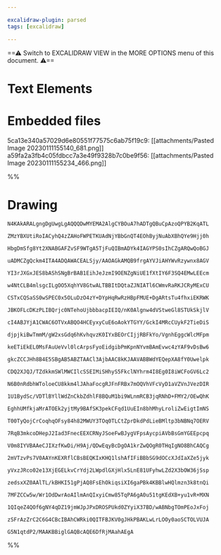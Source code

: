 ```yaml
---

excalidraw-plugin: parsed
tags: [excalidraw]

---
```

==⚠  Switch to EXCALIDRAW VIEW in the MORE OPTIONS menu of this document. ⚠==


# Text Elements

# Embedded files
5ca13e340a57029d6e80551f77575c6ab75f19c9: [[attachments/Pasted Image 20230111155140_681.png]]
a59fa2a3fb4c05fdbcc7a3e49f9328b7c0be9f56: [[attachments/Pasted Image 20230111155234_466.png]]

%%
# Drawing
```compressed-json
N4KAkARALgngDgUwgLgAQQQDwMYEMA2AlgCYBOuA7hADTgQBuCpAzoQPYB2KqATL

ZMzYBXUtiRoIACyhQ4zZAHoFWPETKUAdNjYBbGnQT4EOhByjNuAbXBhQYe9Hjj0h

HbgDmSfg8Yt2XNABGAFZvSF9WTgA5TjFuQIBmADYk4IAGYPS0sIhCZgARQwQoBGJ

uADMCZgQckm4ITA4ADQAWACEALSjy/AAOAGkAMQB9frgAYVJiAHYWvRzywnx8AGV

YI3rJXGxJES8bAShSNgBrBAB1EihJeJzmI9OENZgNiUE1fXtIY6F3SQ4EMwLEEcm

w4NtCLB4mlsgcILgOO5XqhYV8GtwALTBBItDQtaZJNIATl6CWmvRaRKJCRyMExCU

CSTxCQSaSS0wSPEC0x5OLuDzO4zY+DYpHqRwRzHBpFMUE+DgARtsTu4fhxiEKRWK

JBKOFLcDKzPLIBQrjc0NTehoUjbbbacpIEIQ/nK0Algnw4dVStweGl8STUkSkjlV

cI4ABJYjA1CWAC6OTVxABQO4HCEyxyCuE6oAokYTGYY/GckI4MRcCUykF2TieDiS

djpjkiBwTmmM/gW2xsGdq6hKvhqvzK0IYxBEOrCIjjRBFkYo/VgnhEggcWlcMFpm

keETiEkEL0MsFAuUeVvl0lcArpsFyoEidgibPmKpnNYvmBAmEvwc4zYAF9vDsBw6

gkcZCCJHh8B4E5SBgAB5ABZTAACl3AjbAAC8kKJAAVABBWdYEQepXA8fY0Uwelpk

CDQ2XJQJ/TZdkkmSWlMWCIlcSSEIMiSHhyS5FkclNYhrm4I8Eg0I8iWCFoGV6Lc2

N6B0nRdbhWToloeCU8kkm4lJAhaFocgRJFnFRBx7mOQVhVFcVyD1aVZVnJVezDIR

1U1BydSc/VDTlBYllWdZnCkbZdhlF8BQuM1bi9WLnmRCB3jqRNhD+FMY2/OEwQhK

EghhUMfkjaMrATOEk2yjtMy9BAfSK3pekCFqd1UuEIn8bhMhyLroliZwEigtImNS

T00TyQojCrCoqhqOFsy84h82MWUY3TOq0TLCtZprDkdPdLieBMltp3bNBNq7OERV

7RqB3mkcoDHepJ2Iad3FnecEEXCRNyJSoeFwBJygVFpsAycpiAVbBsGmYGEEpcpq

V0m8IYVBAAeCJIXzfKwDi/H9Aj/QDwEqyBcDgOA1krZwQOgR0THqIgNO8BhCAQCg

2mVTzvPs7V0AAYnKEXRflCBsBEQKIxKHQ1lshAfIFiBBbSG9dOCcXJdIaXZe5jyk

yVxzJRco02e13XjEGELkvCrYdj2LWpdlGXjHlx5LnE81UFyhwLZd2X3bOW36jSsp

zedsxXZ0AAlTL/kBHKI51gPjAQ8FsEhOkiqsiXI6gaPBk4KBBlwHQlmzn3k8tnQi

7MFZCCw5w/Wr1OdDwrAoAIlmAnQIxyiCmw85TqPA6gA0u51tgKEdXB+yu1vR+MXN

1QIqeZ4QOf6gNY4qDZ19jmWJpJPxDROSPUkd0ZYyiX37BD/wABNbgTOmPEoJxFoj

zSFrAzZrC2C6G4CBcIBAhCWRki0QITFBJKV0gJHkPBAKLwLrLOOy0aoSCTOLVUJA

G5N1qtdP2/MAAKBBiglGAQBcAQE6DfRjMAahAEgA
```
%%